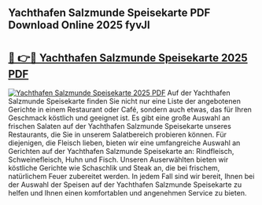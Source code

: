 ## Yachthafen Salzmunde Speisekarte PDF Download Online 2025 fyvJI

# <h2><a href="http://gc6zm6v.nevu.top/?p=Yachthafen+Salzmunde+Speisekarte">🔗 👉🔴 Yachthafen Salzmunde Speisekarte 2025 PDF</a></h2>

[![Yachthafen Salzmunde Speisekarte 2025 PDF](https://i.imgur.com/dBaPXMq.png)](http://gc6zm6v.nevu.top/?p=Yachthafen+Salzmunde+Speisekarte)
Auf der Yachthafen Salzmunde Speisekarte finden Sie nicht nur eine Liste der angebotenen Gerichte in einem Restaurant oder Café, sondern auch etwas, das für Ihren Geschmack köstlich und geeignet ist. Es gibt eine große Auswahl an frischen Salaten auf der Yachthafen Salzmunde Speisekarte unseres Restaurants, die Sie in unserem Salatbereich probieren können. Für diejenigen, die Fleisch lieben, bieten wir eine umfangreiche Auswahl an Gerichten auf der Yachthafen Salzmunde Speisekarte an: Rindfleisch, Schweinefleisch, Huhn und Fisch. Unseren Auserwählten bieten wir köstliche Gerichte wie Schaschlik und Steak an, die bei frischem, natürlichem Feuer zubereitet werden. In jedem Fall sind wir bereit, Ihnen bei der Auswahl der Speisen auf der Yachthafen Salzmunde Speisekarte zu helfen und Ihnen einen komfortablen und angenehmen Service zu bieten.
